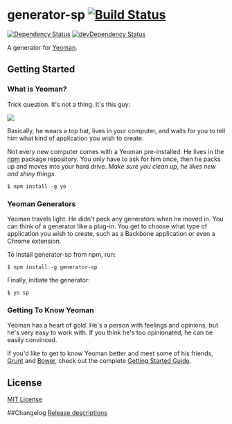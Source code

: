 # generator-sp [![Build Status](https://secure.travis-ci.org/snphq/generator-sp.png?branch=master)](https://travis-ci.org/snphq/generator-sp)


[![Dependency Status](https://david-dm.org/snphq/generator-sp.png)](https://david-dm.org/snphq/generator-sp)
[![devDependency Status](https://david-dm.org/snphq/generator-sp/dev-status.png)](https://david-dm.org/snphq/generator-sp#info=devDependencies)

A generator for [Yeoman](http://yeoman.io).


## Getting Started

### What is Yeoman?

Trick question. It's not a thing. It's this guy:

![](http://i.imgur.com/JHaAlBJ.png)

Basically, he wears a top hat, lives in your computer, and waits for you to tell him what kind of application you wish to create.

Not every new computer comes with a Yeoman pre-installed. He lives in the [npm](https://npmjs.org) package repository. You only have to ask for him once, then he packs up and moves into your hard drive. *Make sure you clean up, he likes new and shiny things.*

```
$ npm install -g yo
```

### Yeoman Generators

Yeoman travels light. He didn't pack any generators when he moved in. You can think of a generator like a plug-in. You get to choose what type of application you wish to create, such as a Backbone application or even a Chrome extension.

To install generator-sp from npm, run:

```
$ npm install -g generator-sp
```

Finally, initiate the generator:

```
$ yo sp
```

### Getting To Know Yeoman

Yeoman has a heart of gold. He's a person with feelings and opinions, but he's very easy to work with. If you think he's too opinionated, he can be easily convinced.

If you'd like to get to know Yeoman better and meet some of his friends, [Grunt](http://gruntjs.com) and [Bower](http://bower.io), check out the complete [Getting Started Guide](https://github.com/yeoman/yeoman/wiki/Getting-Started).


## License

[MIT License](http://en.wikipedia.org/wiki/MIT_License)

##Changelog
 [Release descriptions](https://github.com/snphq/generator-sp/releases)
